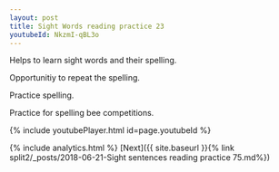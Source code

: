 ```yaml
---
layout: post
title: Sight Words reading practice 23
youtubeId: NkzmI-qBL3o
---
```

 
 
Helps to learn sight words and their spelling.

Opportunitiy to repeat the spelling. 

Practice spelling. 
 
Practice for spelling bee competitions. 
 
{% include youtubePlayer.html id=page.youtubeId %}
 
 
{% include analytics.html %} 
[Next]({{ site.baseurl }}{% link  split2/_posts/2018-06-21-Sight sentences reading practice 75.md%})
 
